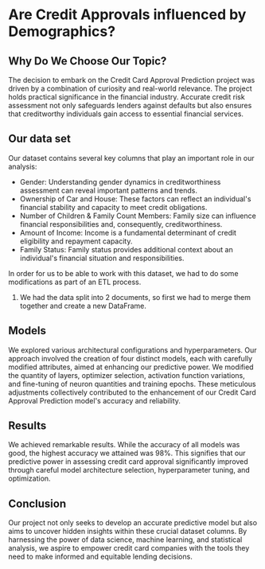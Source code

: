 # Are Credit Approvals influenced by Demographics?

## Why Do We Choose Our Topic?
The decision to embark on the Credit Card Approval Prediction project was driven by a combination of curiosity and real-world relevance. The project holds practical significance in the financial industry. Accurate credit risk assessment not only safeguards lenders against defaults but also ensures that creditworthy individuals gain access to essential financial services.
## Our data set
Our dataset contains several key columns that play an important role in our analysis:
- Gender: Understanding gender dynamics in creditworthiness assessment can reveal important patterns and trends.
- Ownership of Car and House: These factors can reflect an individual's financial stability and capacity to meet credit obligations.
- Number of Children & Family Count Members: Family size can influence financial responsibilities and, consequently, creditworthiness.
- Amount of Income: Income is a fundamental determinant of credit eligibility and repayment capacity.
- Family Status: Family status provides additional context about an individual's financial situation and responsibilities.

In order for us to be able to work with this dataset, we had to do some modifications as part of an ETL process. 
1. We had the data split into 2 documents, so first we had to merge them together and create a new DataFrame.
## Models
We explored various architectural configurations and hyperparameters. Our approach involved the creation of four distinct models, each with carefully modified attributes, aimed at enhancing our predictive power. 
We modified the quantity of layers, optimizer selection, activation function variations, and fine-tuning of neuron quantities and training epochs. These meticulous adjustments collectively contributed to the enhancement of our Credit Card Approval Prediction model's accuracy and reliability.
## Results
We achieved remarkable results. While the accuracy of all models was good, the highest accuracy we attained was 98%. This signifies that our predictive power in assessing credit card approval significantly improved through careful model architecture selection, hyperparameter tuning, and optimization.
## Conclusion
Our project not only seeks to develop an accurate predictive model but also aims to uncover hidden insights within these crucial dataset columns. By harnessing the power of data science, machine learning, and statistical analysis, we aspire to empower credit card companies with the tools they need to make informed and equitable lending decisions. 
